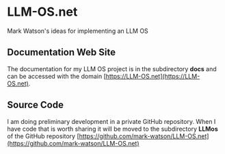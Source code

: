 # LLM-OS.net

Mark Watson's ideas for implementing an LLM OS

## Documentation Web Site

The documentation for my LLM OS project is in the subdirectory **docs**
and can be accessed with the domain [https://LLM-OS.net](https://LLM-OS.net).

## Source Code

I am doing preliminary development in a private GitHub repository. When I have
code that is worth sharing it will be moved to the subdirectory **LLMos** of the
GitHub repository [https://github.com/mark-watson/LLM-OS.net](https://github.com/mark-watson/LLM-OS.net)
